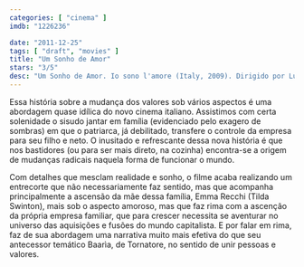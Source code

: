```yaml
---
categories: [ "cinema" ]
imdb: "1226236"

date: "2011-12-25"
tags: [ "draft", "movies" ]
title: "Um Sonho de Amor"
stars: "3/5"
desc: "Um Sonho de Amor. Io sono l'amore (Italy, 2009). Dirigido por Luca Guadagnino. Escrito por Barbara Alberti, Ivan Cotroneo, Walter Fasano, Luca Guadagnino, Luca Guadagnino. Com Tilda Swinton, Flavio Parenti, Edoardo Gabbriellini, Alba Rohrwacher, Pippo Delbono, Maria Paiato, Diane Fleri, Waris Ahluwalia, Mattia Zaccaro."
---
```

Essa história sobre a mudança dos valores sob vários aspectos é uma abordagem quase idílica do novo cinema italiano. Assistimos com certa solenidade o sisudo jantar em família (evidenciado pelo exagero de sombras) em que o patriarca, já debilitado, transfere o controle da empresa para seu filho e neto. O inusitado e refrescante dessa nova história é que nos bastidores (ou para ser mais direto, na cozinha) encontra-se a origem de mudanças radicais naquela forma de funcionar o mundo.

Com detalhes que mesclam realidade e sonho, o filme acaba realizando um entrecorte que não necessariamente faz sentido, mas que acompanha principalmente a ascensão da mãe dessa família, Emma Recchi (Tilda Swinton), mais sob o aspecto amoroso, mas que faz rima com a ascenção da própria empresa familiar, que para crescer necessita se aventurar no universo das aquisições e fusões do mundo capitalista. E por falar em rima, faz de sua abordagem uma narrativa muito mais efetiva do que seu antecessor temático Baarìa, de Tornatore, no sentido de unir pessoas e valores.

